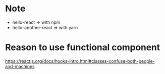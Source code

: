 # Note

- hello-react => with npm
- hello-another-react => with yarn

# Reason to use functional component
https://reactjs.org/docs/hooks-intro.html#classes-confuse-both-people-and-machines 